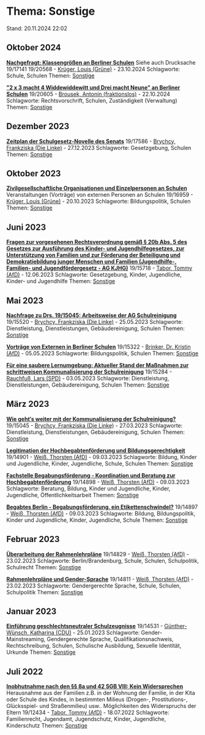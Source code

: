 # Thema: Sonstige

Stand: 20.11.2024 22:02

## Oktober 2024
**[Nachgefragt: Klassengrößen an Berliner Schulen](https://pardok.parlament-berlin.de/starweb/adis/citat/VT/19/SchrAnfr/S19-20568.pdf)**
Siehe auch Drucksache 19/17141
19/20568 - [Krüger, Louis (Grüne)](autor_krueger_louis_gruene.md) - 23.10.2024
Schlagworte: Schule, Schulen
Themen: [Sonstige](thema_sonstige.md)

**["2 x 3 macht 4 Widdewiddewitt und Drei macht Neune" an Berliner Schulen](https://pardok.parlament-berlin.de/starweb/adis/citat/VT/19/SchrAnfr/S19-20605.pdf)**
19/20605 - [Brousek, Antonin (fraktionslos)](autor_brousek_antonin_fraktionslos.md) - 22.10.2024
Schlagworte: Rechtsvorschrift, Schulen, Zuständigkeit (Verwaltung)
Themen: [Sonstige](thema_sonstige.md)

## Dezember 2023
**[Zeitplan der Schulgesetz-Novelle des Senats](https://pardok.parlament-berlin.de/starweb/adis/citat/VT/19/SchrAnfr/S19-17586.pdf)**
19/17586 - [Brychcy, Frankziska (Die Linke)](autor_brychcy_frankziska_die_linke.md) - 27.12.2023
Schlagworte: Gesetzgebung, Schulen
Themen: [Sonstige](thema_sonstige.md)

## Oktober 2023
**[Zivilgesellschaftliche Organisationen und Einzelpersonen an Schulen](https://pardok.parlament-berlin.de/starweb/adis/citat/VT/19/SchrAnfr/S19-16959.pdf)**
Veranstaltungen (Vorträge) von externen Personen an Schulen
19/16959 - [Krüger, Louis (Grüne)](autor_krueger_louis_gruene.md) - 20.10.2023
Schlagworte: Bildungspolitik, Schulen
Themen: [Sonstige](thema_sonstige.md)

## Juni 2023
**[Fragen zur vorgesehenen Rechtsverordnung gemäß § 20b Abs. 5 des Gesetzes zur Ausführung des Kinder- und Jugendhilfegesetzes, zur Unterstützung von Familien und zur Förderung der Beteiligung und Demokratiebildung junger Menschen und Familien (Jugendhilfe-, Familien- und Jugendfördergesetz - AG KJHG)](https://pardok.parlament-berlin.de/starweb/adis/citat/VT/19/SchrAnfr/S19-15718.pdf)**
19/15718 - [Tabor, Tommy (AfD)](autor_tabor_tommy_afd.md) - 12.06.2023
Schlagworte: Gesetzgebung, Kinder, Jugendliche, Kinder- und Jugendhilfe
Themen: [Sonstige](thema_sonstige.md)

## Mai 2023
**[Nachfrage zu Drs. 19/15045: Arbeitsweise der AG Schulreinigung](https://pardok.parlament-berlin.de/starweb/adis/citat/VT/19/SchrAnfr/S19-15520.pdf)**
19/15520 - [Brychcy, Frankziska (Die Linke)](autor_brychcy_frankziska_die_linke.md) - 25.05.2023
Schlagworte: Dienstleistung, Dienstleistungen, Gebäudereinigung, Schulen
Themen: [Sonstige](thema_sonstige.md)

**[Vorträge von Externen in Berliner Schulen](https://pardok.parlament-berlin.de/starweb/adis/citat/VT/19/SchrAnfr/S19-15322.pdf)**
19/15322 - [Brinker, Dr. Kristin (AfD)](autor_brinker_dr_kristin_afd.md) - 05.05.2023
Schlagworte: Bildungspolitik, Schulen
Themen: [Sonstige](thema_sonstige.md)

**[Für eine saubere Lernumgebung: Aktueller Stand der Maßnahmen zur schrittweisen Kommunalisierung der Schulreinigung](https://pardok.parlament-berlin.de/starweb/adis/citat/VT/19/SchrAnfr/S19-15284.pdf)**
19/15284 - [Rauchfuß, Lars (SPD)](autor_rauchfuss_lars_spd.md) - 03.05.2023
Schlagworte: Dienstleistung, Dienstleistungen, Gebäudereinigung, Schulen
Themen: [Sonstige](thema_sonstige.md)

## März 2023
**[Wie gehtʹs weiter mit der Kommunalisierung der Schulreinigung?](https://pardok.parlament-berlin.de/starweb/adis/citat/VT/19/SchrAnfr/S19-15045.pdf)**
19/15045 - [Brychcy, Frankziska (Die Linke)](autor_brychcy_frankziska_die_linke.md) - 27.03.2023
Schlagworte: Dienstleistung, Dienstleistungen, Gebäudereinigung, Schulen
Themen: [Sonstige](thema_sonstige.md)

**[Legitimation der Hochbegabtenförderung und Bildungsgerechtigkeit](https://pardok.parlament-berlin.de/starweb/adis/citat/VT/19/SchrAnfr/S19-14901.pdf)**
19/14901 - [Weiß, Thorsten (AfD)](autor_weiss_thorsten_afd.md) - 09.03.2023
Schlagworte: Bildung, Kinder und Jugendliche, Kinder, Jugendliche, Schule, Schulen
Themen: [Sonstige](thema_sonstige.md)

**[Fachstelle Begabungsförderung - Koordination und Beratung zur Hochbegabtenförderung](https://pardok.parlament-berlin.de/starweb/adis/citat/VT/19/SchrAnfr/S19-14898.pdf)**
19/14898 - [Weiß, Thorsten (AfD)](autor_weiss_thorsten_afd.md) - 09.03.2023
Schlagworte: Beratung, Bildung, Kinder und Jugendliche, Kinder, Jugendliche, Öffentlichkeitsarbeit
Themen: [Sonstige](thema_sonstige.md)

**[Begabtes Berlin - Begabungsförderung, ein Etikettenschwindel?](https://pardok.parlament-berlin.de/starweb/adis/citat/VT/19/SchrAnfr/S19-14897.pdf)**
19/14897 - [Weiß, Thorsten (AfD)](autor_weiss_thorsten_afd.md) - 09.03.2023
Schlagworte: Bildung, Bildungspolitik, Kinder und Jugendliche, Kinder, Jugendliche, Schule
Themen: [Sonstige](thema_sonstige.md)

## Februar 2023
**[Überarbeitung der Rahmenlehrpläne](https://pardok.parlament-berlin.de/starweb/adis/citat/VT/19/SchrAnfr/S19-14829.pdf)**
19/14829 - [Weiß, Thorsten (AfD)](autor_weiss_thorsten_afd.md) - 23.02.2023
Schlagworte: Berlin/Brandenburg, Schule, Schulen, Schulpolitik, Schulrecht
Themen: [Sonstige](thema_sonstige.md)

**[Rahmenlehrpläne und Gender-Sprache](https://pardok.parlament-berlin.de/starweb/adis/citat/VT/19/SchrAnfr/S19-14811.pdf)**
19/14811 - [Weiß, Thorsten (AfD)](autor_weiss_thorsten_afd.md) - 23.02.2023
Schlagworte: Gendergerechte Sprache, Schule, Schulen, Schulpolitik
Themen: [Sonstige](thema_sonstige.md)

## Januar 2023
**[Einführung geschlechtsneutraler Schulzeugnisse](https://pardok.parlament-berlin.de/starweb/adis/citat/VT/19/SchrAnfr/S19-14531.pdf)**
19/14531 - [Günther-Wünsch, Katharina (CDU)](autor_guenther-wuensch_katharina_cdu.md) - 25.01.2023
Schlagworte: Gender-Mainstreaming, Gendergerechte Sprache, Qualifikationsnachweis, Rechtschreibung, Schulen, Schulische Ausbildung, Sexuelle Identität, Urkunde
Themen: [Sonstige](thema_sonstige.md)

## Juli 2022
**[Inobhutnahme nach den §§ 8a und 42 SGB VIII: Kein Widersprechen](https://pardok.parlament-berlin.de/starweb/adis/citat/VT/19/SchrAnfr/S19-12434.pdf)**
Herausnahme aus der Familien z.B. in der Wohnung der Familie, in der Kita oder Schule des Kindes, in bestimmten Milieus (Drogen-, Prostitutions-, Glücksspiel- und Straßenmilieu) usw.. Möglichkeiten des Widerspruchs der Eltern
19/12434 - [Tabor, Tommy (AfD)](autor_tabor_tommy_afd.md) - 18.07.2022
Schlagworte: Familienrecht, Jugendamt, Jugendschutz, Kinder, Jugendliche, Kinderschutz
Themen: [Sonstige](thema_sonstige.md)

